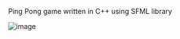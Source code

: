 Ping Pong game written in C++ using SFML library

![image](https://github.com/user-attachments/assets/e2fc5d01-46b9-40a6-a996-04f65aa01aef)

